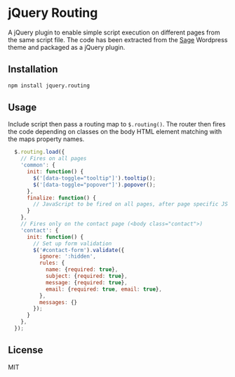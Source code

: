 jQuery Routing
==============

A jQuery plugin to enable simple script execution on different pages from the same
script file. The code has been extracted from the [Sage](https://github.com/roots/sage/)
Wordpress theme and packaged as a jQuery plugin.

## Installation

```bash
npm install jquery.routing
```

## Usage

Include script then pass a routing map to `$.routing()`. The router then fires the
code depending on classes on the body HTML element matching with the maps property
names.

```js
  $.routing.load({
    // Fires on all pages
    'common': {
      init: function() {
        $('[data-toggle="tooltip"]').tooltip();
        $('[data-toggle="popover"]').popover();
      },
      finalize: function() {
        // JavaScript to be fired on all pages, after page specific JS is fired
      }
    },
    // Fires only on the contact page (<body class="contact">)
    'contact': {
      init: function() {
        // Set up form validation
        $('#contact-form').validate({
          ignore: ':hidden',
          rules: {
            name: {required: true},
            subject: {required: true},
            message: {required: true},
            email: {required: true, email: true},
          },
          messages: {}
        });
      }
    },
  });
```

## License
MIT
